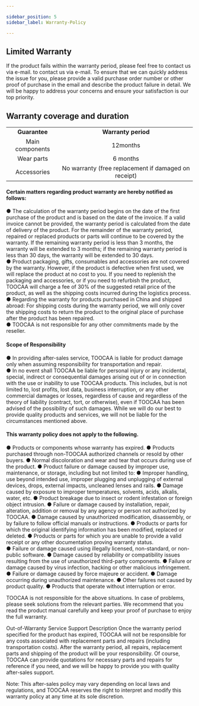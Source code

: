 ```yaml
---

sidebar_position: 5
sidebar_label: Warranty-Policy

---
```

## **Limited Warranty**
If the product fails within the warranty period, please feel free to contact us via e-mail. to contact us via e-mail. To ensure that we can quickly address the issue for you, please provide a valid purchase order number or other proof of purchase in the email and describe the product failure in detail. We will be happy to address your concerns and ensure your satisfaction is our top priority.

## **Warranty coverage and duration**
|  |  |  
| :---: | :---: | 
| **Guarantee** | **Warranty period** | **Remark |
| Main components| 12months| Adapter, circuit board, motor, USB electronic lock, rail, synchronous belt, light bar. |
| Wear parts | 6 months | Laser module |
| Accessories | No warranty (free replacement if damaged on receipt) | Components other than main components and wear parts: power cord, USB cable, exhaust pipe, consumables, screwdriver, manual, outer cover acrylic board, profiles, etc. |


#### Certain matters regarding product warranty are hereby notified as follows:
● The calculation of the warranty period begins on the date of the first purchase of the product and is based on the date of the invoice. If a valid invoice cannot be provided, the warranty period is calculated from the date of delivery of the product. For the remainder of the warranty period, repaired or replaced products or parts will continue to be covered by the warranty. If the remaining warranty period is less than 3 months, the warranty will be extended to 3 months; if the remaining warranty period is less than 30 days, the warranty will be extended to 30 days.</br>
● Product packaging, gifts, consumables and accessories are not covered by the warranty. However, if the product is defective when first used, we will replace the product at no cost to you. If you need to replenish the packaging and accessories, or if you need to refurbish the product, TOOCAA will charge a fee of 30% of the suggested retail price of the product, as well as the shipping costs incurred during the logistics process.  </br>
● Regarding the warranty for products purchased in China and shipped abroad: For shipping costs during the warranty period, we will only cover the shipping costs to return the product to the original place of purchase after the product has been repaired.</br>
● TOOCAA is not responsible for any other commitments made by the reseller.</br>

#### Scope of Responsibility
● In providing after-sales service, TOOCAA is liable for product damage only when assuming responsibility for transportation and repair.<br/>
● In no event shall TOOCAA be liable for personal injury or any incidental, special, indirect or consequential damages arising out of or in connection with the use or inability to use TOOCAA products. This includes, but is not limited to, lost profits, lost data, business interruption, or any other commercial damages or losses, regardless of cause and regardless of the theory of liability (contract, tort, or otherwise), even if TOOCAA has been advised of the possibility of such damages. While we will do our best to provide quality products and services, we will not be liable for the circumstances mentioned above.

####  This warranty policy does not apply to the following.
● Products or components whose warranty has expired.
● Products purchased through non-TOOCAA authorized channels or resold by other buyers.
● Normal discoloration and wear and tear that occurs during use of the product.
● Product failure or damage caused by improper use, maintenance, or storage, including but not limited to:
● Improper handling, use beyond intended use, improper plugging and unplugging of external devices, drops, external impacts, uncleaned lenses and rails.
● Damage caused by exposure to improper temperatures, solvents, acids, alkalis, water, etc.
● Product breakage due to insect or rodent infestation or foreign object intrusion.
● Failure or damage caused by installation, repair, alteration, addition or removal by any agency or person not authorized by TOOCAA.
● Damage caused by unauthorized modification, disassembly, or by failure to follow official manuals or instructions.
● Products or parts for which the original identifying information has been modified, replaced or deleted.
● Products or parts for which you are unable to provide a valid receipt or any other documentation proving warranty status.  
● Failure or damage caused using illegally licensed, non-standard, or non-public software.
● Damage caused by reliability or compatibility issues resulting from the use of unauthorized third-party components.
● Failure or damage caused by virus infection, hacking or other malicious infringement.
● Failure or damage caused by force majeure or accident.
● Damage occurring during unauthorized maintenance.
● Other failures not caused by product quality.
● Products that operate without interruption or error.

TOOCAA is not responsible for the above situations. In case of problems, please seek solutions from the relevant parties. We recommend that you read the product manual carefully and keep your proof of purchase to enjoy the full warranty.

 
Out-of-Warranty Service Support Description
Once the warranty period specified for the product has expired, TOOCAA will not be responsible for any costs associated with replacement parts and repairs (including transportation costs). After the warranty period, all repairs, replacement parts and shipping of the product will be your responsibility. Of course, TOOCAA can provide quotations for necessary parts and repairs for reference if you need, and we will be happy to provide you with quality after-sales support.

Note: This after-sales policy may vary depending on local laws and regulations, and TOOCAA reserves the right to interpret and modify this warranty policy at any time at its sole discretion.

